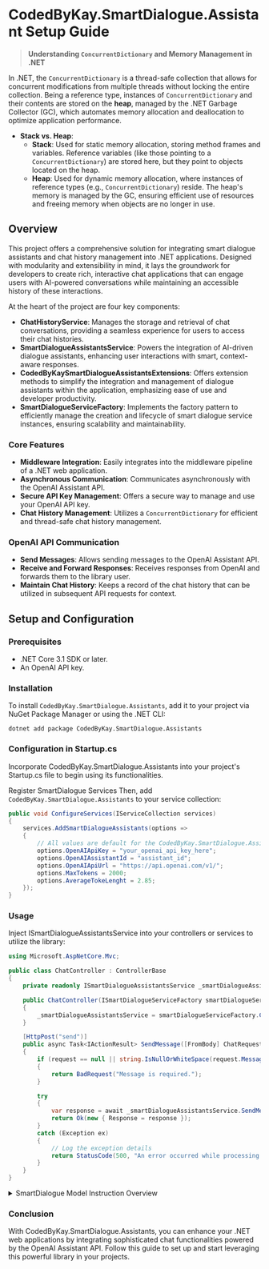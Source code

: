 ﻿# CodedByKay.SmartDialogue.Assistant Setup Guide

> **Understanding `ConcurrentDictionary` and Memory Management in .NET**

In .NET, the `ConcurrentDictionary` is a thread-safe collection that allows for concurrent modifications from multiple threads without locking the entire collection. Being a reference type, instances of `ConcurrentDictionary` and their contents are stored on the **heap**, managed by the .NET Garbage Collector (GC), which automates memory allocation and deallocation to optimize application performance.

- **Stack vs. Heap**:
  - **Stack**: Used for static memory allocation, storing method frames and variables. Reference variables (like those pointing to a `ConcurrentDictionary`) are stored here, but they point to objects located on the heap.
  - **Heap**: Used for dynamic memory allocation, where instances of reference types (e.g., `ConcurrentDictionary`) reside. The heap's memory is managed by the GC, ensuring efficient use of resources and freeing memory when objects are no longer in use.


## Overview

This project offers a comprehensive solution for integrating smart dialogue assistants and chat history management into .NET applications. Designed with modularity and extensibility in mind, it lays the groundwork for developers to create rich, interactive chat applications that can engage users with AI-powered conversations while maintaining an accessible history of these interactions.

At the heart of the project are four key components:

- **ChatHistoryService**: Manages the storage and retrieval of chat conversations, providing a seamless experience for users to access their chat histories.
- **SmartDialogueAssistantsService**: Powers the integration of AI-driven dialogue assistants, enhancing user interactions with smart, context-aware responses.
- **CodedByKaySmartDialogueAssistantsExtensions**: Offers extension methods to simplify the integration and management of dialogue assistants within the application, emphasizing ease of use and developer productivity.
- **SmartDialogueServiceFactory**: Implements the factory pattern to efficiently manage the creation and lifecycle of smart dialogue service instances, ensuring scalability and maintainability.

### Core Features

- **Middleware Integration**: Easily integrates into the middleware pipeline of a .NET web application.
- **Asynchronous Communication**: Communicates asynchronously with the OpenAI Assistant API.
- **Secure API Key Management**: Offers a secure way to manage and use your OpenAI API key.
- **Chat History Management**: Utilizes a `ConcurrentDictionary` for efficient and thread-safe chat history management.

### OpenAI API Communication

- **Send Messages**: Allows sending messages to the OpenAI Assistant API.
- **Receive and Forward Responses**: Receives responses from OpenAI and forwards them to the library user.
- **Maintain Chat History**: Keeps a record of the chat history that can be utilized in subsequent API requests for context.

## Setup and Configuration

### Prerequisites

- .NET Core 3.1 SDK or later.
- An OpenAI API key.

### Installation

To install `CodedByKay.SmartDialogue.Assistants`, add it to your project via NuGet Package Manager or using the .NET CLI:

```shell
dotnet add package CodedByKay.SmartDialogue.Assistants
```

### Configuration in Startup.cs

Incorporate CodedByKay.SmartDialogue.Assistants into your project's Startup.cs file to begin using its functionalities.


Register SmartDialogue Services
Then, add `CodedByKay.SmartDialogue.Assistants` to your service collection:

```csharp
public void ConfigureServices(IServiceCollection services)
{
    services.AddSmartDialogueAssistants(options =>
    {
        // All values are default for the CodedByKay.SmartDialogue.Assistants library
        options.OpenAIApiKey = "your_openai_api_key_here";
        options.OpenAIAssistantId = "assistant_id";
        options.OpenAIApiUrl = "https://api.openai.com/v1/";
        options.MaxTokens = 2000;
        options.AverageTokeLenght = 2.85;
    });
}
```

### Usage
Inject ISmartDialogueAssistantsService into your controllers or services to utilize the library:

```csharp
using Microsoft.AspNetCore.Mvc;

public class ChatController : ControllerBase
{
    private readonly ISmartDialogueAssistantsService _smartDialogueAssistantsService;

    public ChatController(ISmartDialogueServiceFactory smartDialogueServiceFactory)
    {
        _smartDialogueAssistantsService = smartDialogueServiceFactory.Create();
    }

    [HttpPost("send")]
    public async Task<IActionResult> SendMessage([FromBody] ChatRequest request)
    {
        if (request == null || string.IsNullOrWhiteSpace(request.Message))
        {
            return BadRequest("Message is required.");
        }

        try
        {
            var response = await _smartDialogueAssistantsService.SendMessageAsync(request.SessionId, request.Message);
            return Ok(new { Response = response });
        }
        catch (Exception ex)
        {
            // Log the exception details
            return StatusCode(500, "An error occurred while processing your request.");
        }
    }
}
```

<details>
  <summary>SmartDialogue Model Instruction Overview</summary>

  **Objective:**
  - Deliver accurate, relevant, and comprehensible responses.
  - Simplify complex information for easy user comprehension.

  **Understanding the Query:**
  - Context Awareness: Review entire conversation for nuanced understanding.
  - Direct Responses: Address the latest query with focused clarity.
  - Seek Clarification: Politely request more details for vague queries.

  **Generating the Answer:**
  - Direct and Succinct: Provide concise answers, omitting unnecessary elaboration.

  **Explaining the Answer:**
  - Simplify and Rationalize: Break down complex concepts, explaining the rationale clearly.
  - Use Examples/Analogies: Employ examples to enhance understanding.

  **Precision and Clarity:**
  - Accessible Language: Use clear language, simplifying technical terms.

  **Conciseness:**
  - Brevity with Clarity: Eliminate extraneous info, maintaining essential detail.

  **Engaging the User:**
  - Encourage Interaction: Invite follow-up questions to deepen understanding.

  **Ethical and Respectful Interaction Guidelines:**
  - Maintain a respectful, professional tone, avoiding offensive content.

  **Feedback Mechanism:**
  - Implement a feedback option for continuous model improvement.

  This guideline aims to enhance SmartDialogue's effectiveness in delivering user-friendly, informative, and engaging interactions.
</details>


### Conclusion
With CodedByKay.SmartDialogue.Assistants, you can enhance your .NET web applications by integrating sophisticated chat functionalities powered by the OpenAI Assistant API. Follow this guide to set up and start leveraging this powerful library in your projects.
